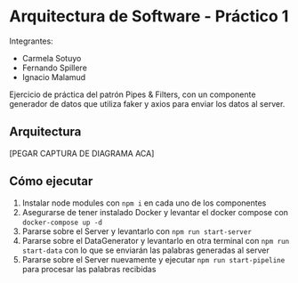 # Arquitectura de Software - Práctico 1

Integrantes:

- Carmela Sotuyo
- Fernando Spillere
- Ignacio Malamud

Ejercicio de práctica del patrón Pipes & Filters, con un componente generador de datos que utiliza faker y axios para enviar los datos al server.

## Arquitectura

[PEGAR CAPTURA DE DIAGRAMA ACA]

## Cómo ejecutar

1. Instalar node modules con `npm i` en cada uno de los componentes
2. Asegurarse de tener instalado Docker y levantar el docker compose con `docker-compose up -d`
3. Pararse sobre el Server y levantarlo con `npm run start-server`
4. Pararse sobre el DataGenerator y levantarlo en otra terminal con `npm run start-data` con lo que se enviarán las palabras generadas al server
5. Pararse sobre el Server nuevamente y ejecutar `npm run start-pipeline` para procesar las palabras recibidas
